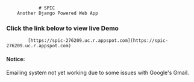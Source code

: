                 # SPIC
        Another Django Powered Web App


### Click the link below to view live Demo
            [https://spic-276209.uc.r.appspot.com](https://spic-276209.uc.r.appspot.com)


#### Notice:
Emailing system not yet working due to some issues with Google's Gmail. 


